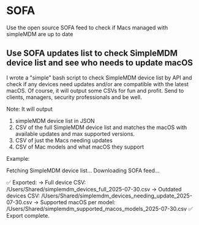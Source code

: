 # SOFA
Use the open source SOFA feed to check if Macs managed with simpleMDM are up to date

## Use SOFA updates list to check SimpleMDM device list and see who needs to update macOS

I wrote a "simple" bash script to check SimpleMDM device list by API and check if any devices need updates and/or are compatible with the latest macOS. Of course, it will output some CSVs for fun and profit. Send to clients, managers, security professionals and be well.

Note: It will output 
1) simpleMDM device list in JSON
2) CSV of the full SimpleMDM device list and matches the macOS with available updates and max supported versions.
3) CSV of just the Macs needing updates
4) CSV of Mac models and what macOS they support

Example:

Fetching SimpleMDM device list...
Downloading SOFA feed...

✅ Exported:
  → Full device CSV: /Users/Shared/simplemdm_devices_full_2025-07-30.csv
  → Outdated devices CSV: /Users/Shared/simplemdm_devices_needing_update_2025-07-30.csv
  → Supported macOS per model: /Users/Shared/simplemdm_supported_macos_models_2025-07-30.csv
✅ Export complete.
